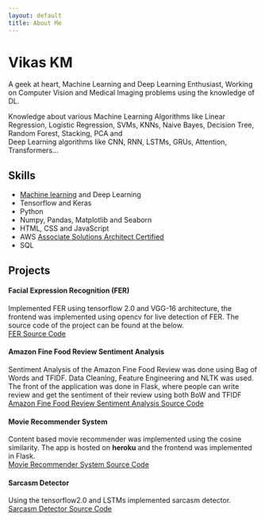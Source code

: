 ```yaml
---
layout: default
title: About Me
---
```


<div class="post">
	<h1 class="pageTitle">Vikas KM</h1>
	<p class="intro">A geek at heart, Machine Learning and Deep Learning Enthusiast, Working on Computer Vision and Medical Imaging problems using the knowledge of DL.</p>
	<p>Knowledge about various Machine Learning Algorithms like Linear Regression, Logistic Regression, SVMs, KNNs, Naive Bayes, Decision Tree, Random Forest, Stacking, PCA and <br>Deep Learning algorithms like CNN, RNN, LSTMs, GRUs, Attention, Transformers...</p>
	<h2>Skills</h2>
	<ul>
		<li><a href='https://coursera.org/share/f19a581ddb24878e05ad299b7d7d1a29'>Machine learning</a> and Deep Learning</li>
  		<li>Tensorflow and Keras</li>
  		<li>Python</li>
		<li>Numpy, Pandas, Matplotlib and Seaborn</li>
  		<li>HTML, CSS and JavaScript</li>
		<li>AWS <a href='https://www.youracclaim.com/badges/3b633311-c75d-4013-b2fb-249b34dad0df'>Associate Solutions Architect Certified</a></li>
		<li>SQL</li>
  	</ul>
	<h2>Projects</h2>
	<h4>Facial Expression Recognition (FER)</h4>
	<p>Implemented FER using tensorflow 2.0 and VGG-16 architecture, the frontend was implemented using opencv for live detection of FER. The source code of the project can be found at the below.<br>
	<a href='https://github.com/Vikas-KM/Facial_Expression_Recongition'>FER Source Code</a></p>
	<h4>Amazon Fine Food Review Sentiment Analysis</h4>
	<p>Sentiment Analysis of the Amazon Fine Food Review was done using Bag of Words and TFIDF. Data Cleaning, Feature Engineering and NLTK was used. The front of the application was done in Flask, where people can write review and get the sentiment of their review using both BoW and TFIDF <br>
	<a href='https://github.com/Vikas-KM/amazon_fine_food_review'>Amazon Fine Food Review Sentiment Analysis Source Code</a></p>
	<h4>Movie Recommender System</h4>
	<p>Content based movie recommender was implemented using the cosine similarity. The app is hosted on <strong>heroku</strong> and the frontend was implemented in Flask.<br>
	<a href='https://github.com/Vikas-KM/movie-recommender-system'>Movie Recommender System Source Code</a></p>
	<h4>Sarcasm Detector</h4>
	<p>Using the tensorflow2.0 and LSTMs implemented sarcasm detector.<br><a href='https://github.com/Vikas-KM/sarcasm-detector'>Sarcasm Detector Source Code</a></p>

</div>
